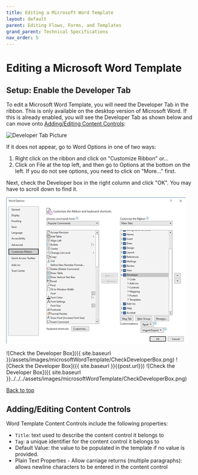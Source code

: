 ```yaml
---
title: Editing a Microsoft Word Template
layout: default
parent: Editing Flows, Forms, and Templates
grand_parent: Technical Specifications
nav_order: 5
---
```


# Editing a Microsoft Word Template

## Setup: Enable the Developer Tab

To edit a Microsoft Word Template, you will need the Developer Tab in the ribbon. This is only available on the desktop version of Microsoft Word. If this is already enabled, you will see the Developer Tab as shown below and can move onto [Adding/Editing Content Controls](#addingediting-content-controls):

![Developer Tab Picture](../../../../assets/images/microsoftWordTemplate/DeveloperTab.png)

If it does not appear, go to Word Options in one of two ways:
1. Right click on the ribbon and click on "Customize Ribbon" or...
2. Click on File at the top left, and then go to Options at the bottom on the left. If you do not see options, you need to click on "More..." first.

Next, check the Developer box in the right column and click "OK". You may have to scroll down to find it.

![Check the Developer Box](../../../assets/images/microsoftWordTemplate/CheckDeveloperBox.png)

![Check the Developer Box]({{ site.baseurl }}/assets/images/microsoftWordTemplate/CheckDeveloperBox.png)
![Check the Developer Box]({{ site.baseurl }}{{post.url}})
![Check the Developer Box]({{ site.baseurl }}../../../assets/images/microsoftWordTemplate/CheckDeveloperBox.png)

[Back to top](#top)

## Adding/Editing Content Controls

Word Template Content Controls include the following properties:

* `Title`: text used to describe the content control it belongs to
* `Tag`: a unique identifier for the content control it belongs to
* Default Value: the value to be populated in the template if no value is provided. 
* Plain Text Properties - Allow carriage returns (multiple paragraphs): allows newline characters to be entered in the content control



### 